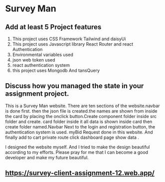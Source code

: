 # Survey Man

## Add at least 5 Project features
1. This project uses CSS Framework Tailwind and daisyUi
2. This project uses Javascript library React Router and react Authentication
3. Environmental variables used
4. json web token used
5. react authentication system 
6. this project uses Mongodb And tansQuery


## Discuss how you managed the state in your assignment project.

This is a Survey Man website. There are ten sections of the website.navbar is done first. then the json file is created.the names are shown from inside the card by placing the onclick  button.Create  component folder inside src folder and create. card folder inside it all data is shown inside card then create folder named.Navbar Next to the login and registration button, the authentication system is used. myBid Request done in this website.  And finally add to cart private route click dashboard page show data .

I designed the website myself. And I tried to make the design beautiful according to my efforts. Please pray for me that I can become a good developer and make my future beautiful.



## https://survey-client-assignment-12.web.app/